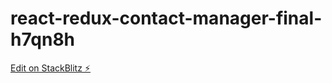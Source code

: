 # react-redux-contact-manager-final-h7qn8h

[Edit on StackBlitz ⚡️](https://stackblitz.com/edit/react-redux-contact-manager-final-h7qn8h)
